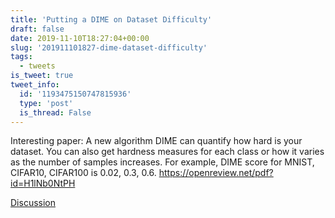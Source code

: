 ```yaml
---
title: 'Putting a DIME on Dataset Difficulty'
draft: false
date: 2019-11-10T18:27:04+00:00
slug: '201911101827-dime-dataset-difficulty'
tags:
  - tweets
is_tweet: true
tweet_info:
  id: '1193475150747815936'
  type: 'post'
  is_thread: False
---
```




Interesting paper: A new algorithm DIME can quantify how hard is your dataset.  You can also get hardness measures for each class or how it varies as the number of samples increases. For example, DIME score for MNIST, CIFAR10, CIFAR100 is 0.02, 0.3, 0.6.
<https://openreview.net/pdf?id=H1lNb0NtPH>

[Discussion](https://x.com/sytelus/status/1193475150747815936)
